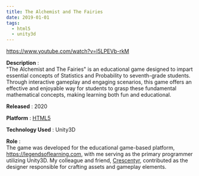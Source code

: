 ```yaml
---
title: The Alchemist and The Fairies
date: 2019-01-01
tags:
  - html5
  - unity3d
---
```

https://www.youtube.com/watch?v=l5LPEVb-rkM

**Description** :  
"The Alchemist and The Fairies" is an educational game designed to impart essential concepts of Statistics and Probability to seventh-grade students. Through interactive gameplay and engaging scenarios, this game offers an effective and enjoyable way for students to grasp these fundamental mathematical concepts, making learning both fun and educational.

**Released** : 2020

**Platform** : [HTML5](https://games.legendsoflearning.com/games/WyJnYW1lcyIsMjgyMF0=?noSignup=true)

**Technology Used** : Unity3D 

**Role** :  
The game was developed for the educational game-based platform, <https://legendsoflearning.com>, with me serving as the primary programmer utilizing Unity3D. My colleague and friend, [Crescentyr](https://crescentyr.com), contributed as the designer responsible for crafting assets and gameplay elements.